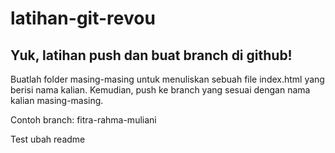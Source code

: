 # latihan-git-revou

## Yuk, latihan push dan buat branch di github! 
Buatlah folder masing-masing untuk menuliskan sebuah file index.html yang berisi nama kalian. Kemudian, push ke branch yang sesuai dengan nama kalian masing-masing. 

Contoh branch: fitra-rahma-muliani

Test ubah readme